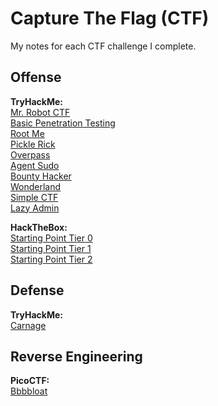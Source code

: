 # Capture The Flag (CTF)
My notes for each CTF challenge I complete.

## Offense

**TryHackMe:**<br>
[Mr. Robot CTF](./TryHackMe/Offense/MrRobotCTF/MrRobotCTF.md)<br>
[Basic Penetration Testing](./TryHackMe/Offense/BasicPenetrationTesting/BasicPenetrationTesting.md)<br>
[Root Me](./TryHackMe/Offense/RootMe/RootMe.md)<br>
[Pickle Rick](./TryHackMe/Offense/PickleRick/PickleRick.md)<br>
[Overpass](./TryHackMe/Offense/Overpass/Overpass.md)<br>
[Agent Sudo](./TryHackMe/Offense/AgentSudo/AgentSudo.md)<br>
[Bounty Hacker](./TryHackMe/Offense/BountyHacker/BountyHacker.md)<br>
[Wonderland](./TryHackMe/Offense/Wonderland/Wonderland.md)<br>
[Simple CTF](./TryHackMe/Offense/SimpleCTF/SimpleCTF.md)<br>
[Lazy Admin](./TryHackMe/Offense/LazyAdmin/LazyAdmin.md)<br>


**HackTheBox:**<br>
[Starting Point Tier 0](./HackTheBox/StartingPoint/Tier0/Tier0.md)<br>
[Starting Point Tier 1](./HackTheBox/StartingPoint/Tier1/Tier1.md)<br>
[Starting Point Tier 2](./HackTheBox/StartingPoint/Tier2/Tier2.md)<br>

## Defense

**TryHackMe:**<br>
[Carnage](./TryHackMe/Defense/Carnage/Carnage.md)<br>


## Reverse Engineering

**PicoCTF:**<br>
[Bbbbloat](./PicoCTF/ReverseEngineering/Bbbbloat/Bbbbloat.md)<br>
